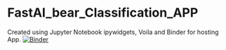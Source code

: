 # FastAI_bear_Classification_APP
Created using Jupyter Notebook ipywidgets, Voila and Binder for hosting App.
[![Binder](https://mybinder.org/badge_logo.svg)](https://mybinder.org/v2/gh/kingabzpro/FastAI_Bear_Classification_App/HEAD?urlpath=%2Fvoila%2Frender%2Fbear_detector.ipynb)

